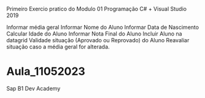 Primeiro Exercio pratico do Modulo 01 Programação C# + Visual Studio 2019

Informar média geral
Informar Nome do Aluno
Informar Data de Nascimento
Calcular Idade do Aluno
Informar Nota Final do Aluno
Incluir Aluno na datagrid
Validade situação (Aprovado ou Reprovado) do Aluno
Reavaliar situação caso a média geral for alterada.

# Aula_11052023
Sap B1 Dev Academy

